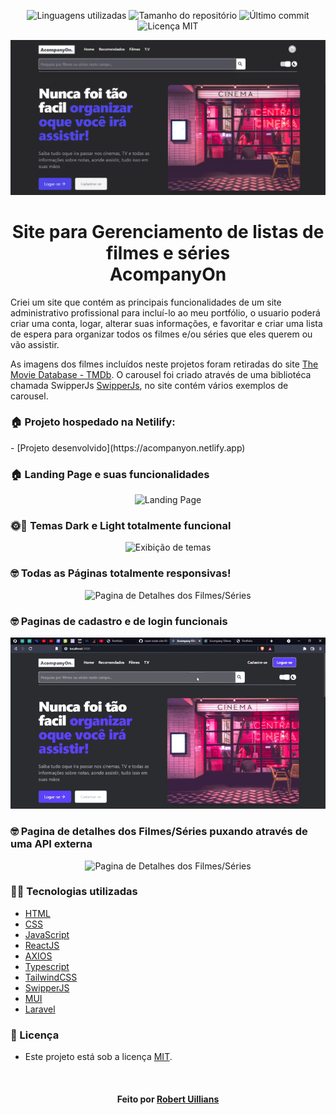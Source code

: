 <!-- Badges session -->
<p align="center">  
  <!-- languages -->
  <img src="https://img.shields.io/github/languages/count/robert-office/react-node-site-filmes?style=social" alt="Linguagens utilizadas">
  <!-- repo size -->
  <img src="https://img.shields.io/github/repo-size/robert-office/react-node-site-filmes?style=social" alt="Tamanho do repositório">
  <!-- last commit -->
  <img src="https://img.shields.io/github/last-commit/robert-office/react-node-site-filmes?style=social" alt="Último commit">
  <!-- licence MIT -->
  <img src="https://img.shields.io/github/license/robert-office/react-node-site-filmes?style=social" alt="Licença MIT">
</p>


<!--Banner session-->
<p align="center">
  <img src="public/banner.PNG" alt="imagem banner" title="AcompanyOn">
</p>


<!--About session-->
<h1 align="center">Site para Gerenciamento de listas de filmes e séries<br>AcompanyOn</h1>

Criei um site que contém as principais funcionalidades de um site administrativo profissional para incluí-lo ao meu portfólio, o usuario poderá criar uma conta, logar, alterar suas informações, e favoritar e criar uma lista de espera para organizar todos os filmes e/ou séries que eles querem ou vão assistir.

As imagens dos filmes incluídos neste projetos foram retiradas do site [The Movie Database - TMDb](https://www.themoviedb.org/). O carousel foi criado através de uma bibliotéca chamada SwipperJs [SwipperJs](https://swiperjs.com/), no site contém vários exemplos de carousel.

<h3>🏠 Projeto hospedado na Netilify: </h3>
- [Projeto desenvolvido](https://acompanyon.netlify.app)

<h3>🏠 Landing Page e suas funcionalidades</h3>
<p align="center"><img src="public/landing.gif" title="Landing Page"></p>

<h3>🌞🌚 Temas Dark e Light totalmente funcional</h3>
<p align="center"><img src="public/theme.gif" title="Exibição de temas"></p>

<h3>🤓 Todas as Páginas totalmente responsivas!</h3>
<p align="center"><img src="public/fullresponsive.gif" title="Pagina de Detalhes dos Filmes/Séries"></p>

<h3>🤓 Paginas de cadastro e de login funcionais</h3>
<p align="center"><img src="public/cadastropage.gif" title="Pagina de Cadastro"></p>

<h3>🤓 Pagina de detalhes dos Filmes/Séries puxando através de uma API externa</h3>
<p align="center"><img src="public/detalhes.gif" title="Pagina de Detalhes dos Filmes/Séries"></p>

<h3>👨‍💻 Tecnologias utilizadas</h3>

- [HTML](https://www.w3schools.com/html/)
- [CSS](https://developer.mozilla.org/pt-BR/docs/Web/CSS)
- [JavaScript](https://developer.mozilla.org/en-US/docs/Web/JavaScript)
- [ReactJS](https://pt-br.reactjs.org/)
- [AXIOS](https://axios-http.com/)
- [Typescript](https://www.typescriptlang.org/)
- [TailwindCSS](https://tailwindcss.com/)
- [SwipperJS](https://swiperjs.com/)
- [MUI](https://mui.com/)
- [Laravel](https://laravel.com/)


<!--License session-->
<h3>📝 Licença</h3>

- Este projeto está sob a licença [MIT](./LICENSE).


<!--Bottom session-->
<br><h4 align=center>Feito por <a target="_blank" href="https://robert-office.github.io/robert-curriculum" >Robert Uillians</a></h4>
